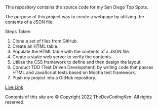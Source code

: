 This repository contains the source code for my San Diego Top Spots.

The purpose of this project was to create a webpage by utilizing the contents of a JSON file.

Steps Taken:

1. Clone a set of files from GitHub.
2. Create an HTML table.
3. Populate the HTML table with the contents of a JSON file.
4. Create a static web server to verify the contents.
5. Utilize the CSS framework to define and then design the layout.
6. Conduct TDD (Test Driven Development) by writing code that passes HTML and JavaScript tests based on Mocha test framework.
7. Push my project into a GitHub repository.

[Live Link](https://san-diego-top-spots.codingken.dev/)

Contents of this site are © Copyright 2022 TheDevCodingKen. All rights reserved.
